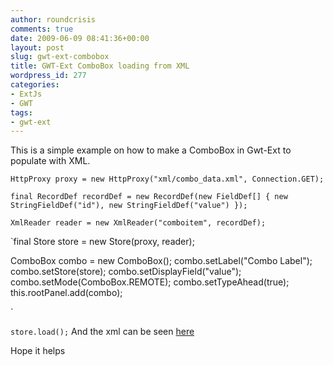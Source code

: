 ```yaml
---
author: roundcrisis
comments: true
date: 2009-06-09 08:41:36+00:00
layout: post
slug: gwt-ext-combobox
title: GWT-Ext ComboBox loading from XML
wordpress_id: 277
categories:
- ExtJs
- GWT
tags:
- gwt-ext
---
```


This is a simple example on how to make a ComboBox in Gwt-Ext to populate with XML.

`HttpProxy proxy = new HttpProxy("xml/combo_data.xml", Connection.GET);`

`final RecordDef recordDef = new RecordDef(new FieldDef[] {
new StringFieldDef("id"),
new StringFieldDef("value") });`

`XmlReader reader = new XmlReader("comboitem", recordDef);`

`final Store store = new Store(proxy, reader);

ComboBox combo = new ComboBox();
combo.setLabel("Combo Label");
combo.setStore(store);
combo.setDisplayField("value");
combo.setMode(ComboBox.REMOTE);
combo.setTypeAhead(true);
this.rootPanel.add(combo);

`

` store.load();
`
And the xml can be seen [here](http://pastebin.com/f6684d7a7)

Hope it helps
